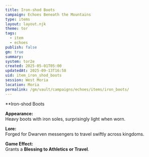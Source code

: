 ```yaml
---
title: Iron-shod Boots
campaign: Echoes Beneath the Mountains
type: items
layout: layout.njk
theme: tor
tags:
  - item
  - echoes
publish: false
gm: true
summary:
system: tor2e
created: 2025-05-01T05:00
updatedAt: 2025-09-13T16:58
uid: item_iron_shod_boots
session: West Moria
location: Moria
permalink: /gm/vault/campaigns/echoes/items/iron_boots/
---
```

**Iron-shod Boots

**Appearance:**  
Heavy boots with iron soles, surprisingly light when worn.

**Lore:**  
Forged for Dwarven messengers to travel swiftly across kingdoms.

**Game Effect:**  
Grants a **Blessing to Athletics or Travel**.

